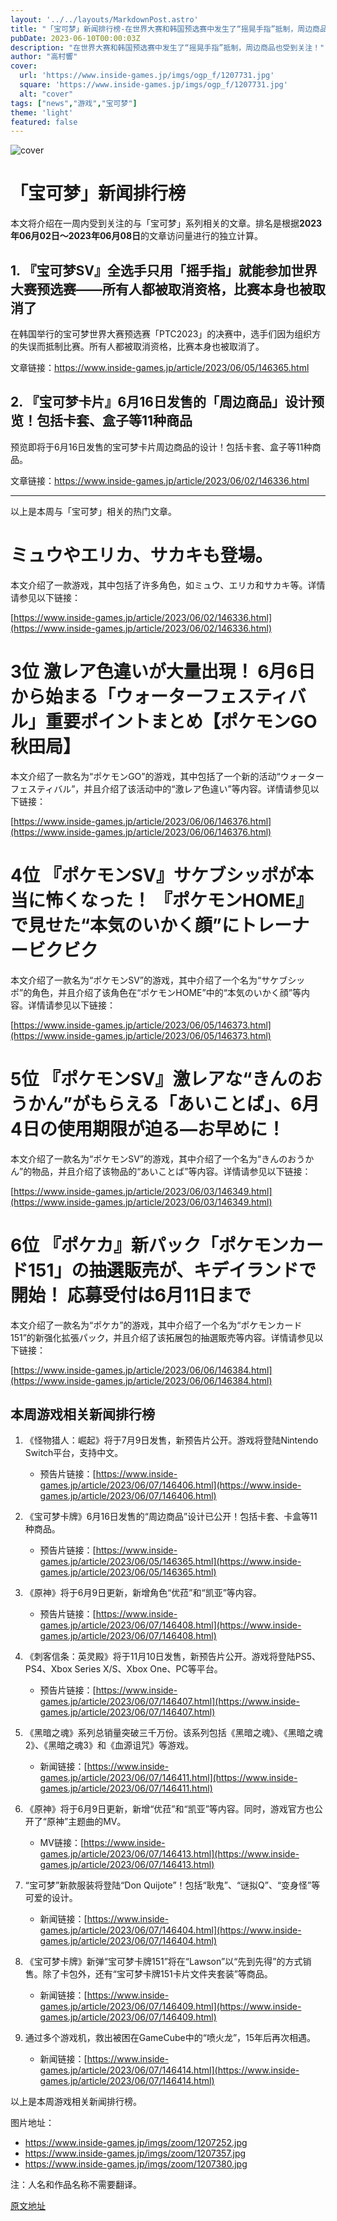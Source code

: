 ```yaml
---
layout: '../../layouts/MarkdownPost.astro'
title: "「宝可梦」新闻排行榜-在世界大赛和韩国预选赛中发生了“摇晃手指”抵制，周边商品也受到关注！"
pubDate: 2023-06-10T00:00:03Z
description: "在世界大赛和韩国预选赛中发生了“摇晃手指”抵制，周边商品也受到关注！"
author: "高村響"
cover:
  url: 'https://www.inside-games.jp/imgs/ogp_f/1207731.jpg'
  square: 'https://www.inside-games.jp/imgs/ogp_f/1207731.jpg'
  alt: "cover"
tags: ["news","游戏","宝可梦"]
theme: 'light'
featured: false
---
```


![cover](https://www.inside-games.jp/imgs/ogp_f/1207731.jpg)

# 「宝可梦」新闻排行榜

本文将介绍在一周内受到关注的与「宝可梦」系列相关的文章。排名是根据<b>2023年06月02日～2023年06月08日</b>的文章访问量进行的独立计算。

## 1. 『宝可梦SV』全选手只用「摇手指」就能参加世界大赛预选赛——所有人都被取消资格，比赛本身也被取消了

在韩国举行的宝可梦世界大赛预选赛「PTC2023」的决赛中，选手们因为组织方的失误而抵制比赛。所有人都被取消资格，比赛本身也被取消了。

文章链接：https://www.inside-games.jp/article/2023/06/05/146365.html

## 2. 『宝可梦卡片』6月16日发售的「周边商品」设计预览！包括卡套、盒子等11种商品

预览即将于6月16日发售的宝可梦卡片周边商品的设计！包括卡套、盒子等11种商品。

文章链接：https://www.inside-games.jp/article/2023/06/02/146336.html

---

以上是本周与「宝可梦」相关的热门文章。
# ミュウやエリカ、サカキも登場。

本文介绍了一款游戏，其中包括了许多角色，如ミュウ、エリカ和サカキ等。详情请参见以下链接：

[https://www.inside-games.jp/article/2023/06/02/146336.html](https://www.inside-games.jp/article/2023/06/02/146336.html)

# 3位 激レア色違いが大量出現！ 6月6日から始まる「ウォーターフェスティバル」重要ポイントまとめ【ポケモンGO 秋田局】

本文介绍了一款名为“ポケモンGO”的游戏，其中包括了一个新的活动“ウォーターフェスティバル”，并且介绍了该活动中的“激レア色違い”等内容。详情请参见以下链接：

[https://www.inside-games.jp/article/2023/06/06/146376.html](https://www.inside-games.jp/article/2023/06/06/146376.html)

# 4位 『ポケモンSV』サケブシッポが本当に怖くなった！ 『ポケモンHOME』で見せた“本気のいかく顔”にトレーナービクビク

本文介绍了一款名为“ポケモンSV”的游戏，其中介绍了一个名为“サケブシッポ”的角色，并且介绍了该角色在“ポケモンHOME”中的“本気のいかく顔”等内容。详情请参见以下链接：

[https://www.inside-games.jp/article/2023/06/05/146373.html](https://www.inside-games.jp/article/2023/06/05/146373.html)

# 5位 『ポケモンSV』激レアな“きんのおうかん”がもらえる「あいことば」、6月4日の使用期限が迫る―お早めに！

本文介绍了一款名为“ポケモンSV”的游戏，其中介绍了一个名为“きんのおうかん”的物品，并且介绍了该物品的“あいことば”等内容。详情请参见以下链接：

[https://www.inside-games.jp/article/2023/06/03/146349.html](https://www.inside-games.jp/article/2023/06/03/146349.html)

# 6位 『ポケカ』新パック「ポケモンカード151」の抽選販売が、キデイランドで開始！ 応募受付は6月11日まで

本文介绍了一款名为“ポケカ”的游戏，其中介绍了一个名为“ポケモンカード151”的新强化拡張パック，并且介绍了该拓展包的抽選販売等内容。详情请参见以下链接：

[https://www.inside-games.jp/article/2023/06/06/146384.html](https://www.inside-games.jp/article/2023/06/06/146384.html)
## 本周游戏相关新闻排行榜

1. 《怪物猎人：崛起》将于7月9日发售，新预告片公开。游戏将登陆Nintendo Switch平台，支持中文。
   - 预告片链接：[https://www.inside-games.jp/article/2023/06/07/146406.html](https://www.inside-games.jp/article/2023/06/07/146406.html)

2. 《宝可梦卡牌》6月16日发售的“周边商品”设计已公开！包括卡套、卡盒等11种商品。
   - 预告片链接：[https://www.inside-games.jp/article/2023/06/05/146365.html](https://www.inside-games.jp/article/2023/06/05/146365.html)

3. 《原神》将于6月9日更新，新增角色“优菈”和“凯亚”等内容。
   - 预告片链接：[https://www.inside-games.jp/article/2023/06/07/146408.html](https://www.inside-games.jp/article/2023/06/07/146408.html)

4. 《刺客信条：英灵殿》将于11月10日发售，新预告片公开。游戏将登陆PS5、PS4、Xbox Series X/S、Xbox One、PC等平台。
   - 预告片链接：[https://www.inside-games.jp/article/2023/06/07/146407.html](https://www.inside-games.jp/article/2023/06/07/146407.html)

5. 《黑暗之魂》系列总销量突破三千万份。该系列包括《黑暗之魂》、《黑暗之魂2》、《黑暗之魂3》和《血源诅咒》等游戏。
   - 新闻链接：[https://www.inside-games.jp/article/2023/06/07/146411.html](https://www.inside-games.jp/article/2023/06/07/146411.html)

6. 《原神》将于6月9日更新，新增“优菈”和“凯亚”等内容。同时，游戏官方也公开了“原神”主题曲的MV。
   - MV链接：[https://www.inside-games.jp/article/2023/06/07/146413.html](https://www.inside-games.jp/article/2023/06/07/146413.html)

7. “宝可梦”新款服装将登陆“Don Quijote”！包括“耿鬼”、“谜拟Q”、“变身怪”等可爱的设计。
   - 新闻链接：[https://www.inside-games.jp/article/2023/06/07/146404.html](https://www.inside-games.jp/article/2023/06/07/146404.html)

8. 《宝可梦卡牌》新弹“宝可梦卡牌151”将在“Lawson”以“先到先得”的方式销售。除了卡包外，还有“宝可梦卡牌151卡片文件夹套装”等商品。
   - 新闻链接：[https://www.inside-games.jp/article/2023/06/07/146409.html](https://www.inside-games.jp/article/2023/06/07/146409.html)

9. 通过多个游戏机，救出被困在GameCube中的“喷火龙”，15年后再次相遇。
   - 新闻链接：[https://www.inside-games.jp/article/2023/06/07/146414.html](https://www.inside-games.jp/article/2023/06/07/146414.html)

以上是本周游戏相关新闻排行榜。

图片地址：

- https://www.inside-games.jp/imgs/zoom/1207252.jpg
- https://www.inside-games.jp/imgs/zoom/1207357.jpg
- https://www.inside-games.jp/imgs/zoom/1207380.jpg

注：人名和作品名称不需要翻译。

  [原文地址](https://www.inside-games.jp/article/2023/06/10/146475.html)